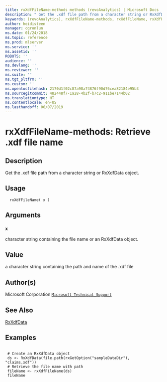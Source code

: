 ```yaml
---
title: rxXdfFileName-methods methods (revoAnalytics) | Microsoft Docs
description: " Get the .xdf file path from a character string or RxXdfData object. "
keywords: (revoAnalytics), rxXdfFileName-methods, rxXdfFileName, rxXdfFileName,RxXdfData-method, rxXdfFileName,character-method, rxXdfFileName,ANY-method, methods, file, connection
author: heidisteen
manager: cgronlun
ms.date: 01/24/2018
ms.topic: reference
ms.prod: mlserver
ms.service: ''
ms.assetid: ''
ROBOTS: ''
audience: ''
ms.devlang: ''
ms.reviewer: ''
ms.suite: ''
ms.tgt_pltfrm: ''
ms.custom: ''
ms.openlocfilehash: 2170d1f02c87a98a74876f90d76cea82184e95b3
ms.sourcegitcommit: 482448f7-1a28-4b2f-b7c2-911be7144b02
ms.translationtype: HT
ms.contentlocale: en-US
ms.lasthandoff: 06/07/2019
---
```

 # <a name="rxxdffilename-methods-retrieve-xdf-file-name"></a>rxXdfFileName-methods: Retrieve .xdf file name 
 ## <a name="description"></a>Description

Get the .xdf file path from a character string or RxXdfData object.


 ## <a name="usage"></a>Usage

```   
  rxXdfFileName( x )

```

 ## <a name="arguments"></a>Arguments



 ### `x`
 character string containing the file name or an RxXdfData object. 



 ## <a name="value"></a>Value

a character string containing the path and name of the .xdf file

 ## <a name="authors"></a>Author(s)
 Microsoft Corporation [`Microsoft Technical Support`](https://go.microsoft.com/fwlink/?LinkID=698556&clcid=0x409)


 ## <a name="see-also"></a>See Also

[RxXdfData](RxXdfData.md)

 ## <a name="examples"></a>Examples

 ```

  # Create an RxXdfData object
  ds <- RxXdfData(file.path(rxGetOption("sampleDataDir"), "claims.xdf"))
  # Retrieve the file name with path
  fileName <- rxXdfFileName(ds)
  fileName
```




